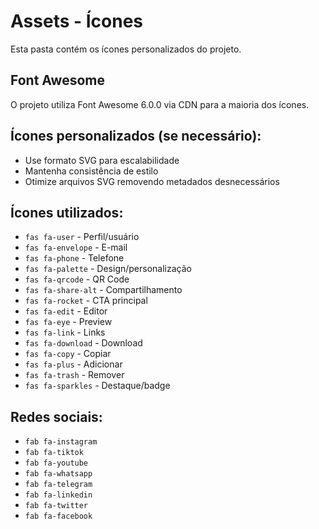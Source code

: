 # Assets - Ícones

Esta pasta contém os ícones personalizados do projeto.

## Font Awesome
O projeto utiliza Font Awesome 6.0.0 via CDN para a maioria dos ícones.

## Ícones personalizados (se necessário):
- Use formato SVG para escalabilidade
- Mantenha consistência de estilo
- Otimize arquivos SVG removendo metadados desnecessários

## Ícones utilizados:
- `fas fa-user` - Perfil/usuário
- `fas fa-envelope` - E-mail
- `fas fa-phone` - Telefone
- `fas fa-palette` - Design/personalização
- `fas fa-qrcode` - QR Code
- `fas fa-share-alt` - Compartilhamento
- `fas fa-rocket` - CTA principal
- `fas fa-edit` - Editor
- `fas fa-eye` - Preview
- `fas fa-link` - Links
- `fas fa-download` - Download
- `fas fa-copy` - Copiar
- `fas fa-plus` - Adicionar
- `fas fa-trash` - Remover
- `fas fa-sparkles` - Destaque/badge

## Redes sociais:
- `fab fa-instagram`
- `fab fa-tiktok`
- `fab fa-youtube`
- `fab fa-whatsapp`
- `fab fa-telegram`
- `fab fa-linkedin`
- `fab fa-twitter`
- `fab fa-facebook`
